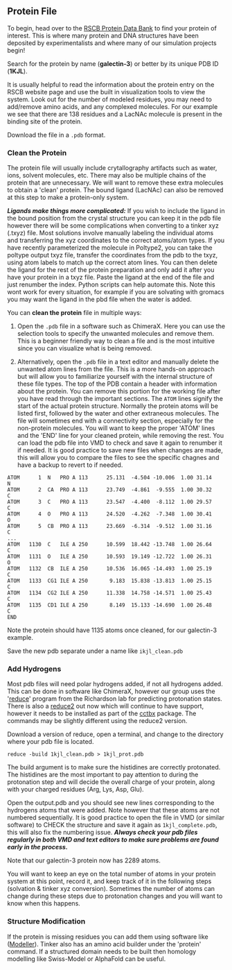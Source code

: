  ## Protein File
To begin, head over to the [RSCB Protein Data Bank](https://www.rcsb.org) to find your protein of interest. This is where many protein and DNA structures have been deposited by experimentalists and where many of our simulation projects begin! 

Search for the protein by name (**galectin-3**) or better by its unique PDB ID (**1KJL**). 

It is usually helpful to read the information about the protein entry on the RSCB website page and use the built in visualization tools to view the system. Look out for the number of modeled residues, you may need to add/remove amino acids, and any complexed molecules. For our example we see that there are 138 residues and a LacNAc molecule is present in the binding site of the protein. 

Download the file in a `.pdb` format. 

### Clean the Protein
The protein file will usually include crytallography artifacts such as water, ions, solvent molecules, etc. There may also be multiple chains of the protein that are unnecessary. We will want to remove these extra molecules to obtain a 'clean' protein. The bound ligand (LacNAc) can also be removed at this step to make a protein-only system. 

***Ligands make things more complicated:*** If you wish to include the ligand in the bound position from the crystal structure you can keep it in the pdb file however there will be some complications when converting to a tinker xyz (.txyz) file. Most solutions involve manually labeling the individual atoms and transferring the xyz coordinates to the correct atoms/atom types. If you have recently parameterized the molecule in Poltype2, you can take the poltype output txyz file, transfer the coordinates from the pdb to the txyz, using atom labels to match up the correct atom lines. You can then delete the ligand for the rest of the protein preparation and only add it after you have your protein in a txyz file. Paste the ligand at the end of the file and just renumber the index. Python scripts can help automate this. Note this wont work for every situation, for example if you are solvating with gromacs you may want the ligand in the pbd file when the water is added. 

You can **clean the protein** file in multiple ways:
1. Open the `.pdb` file in a software such as ChimeraX. Here you can use the selection tools to specify the unwanted molecules and remove them. This is a beginner friendly way to clean a file and is the most intuitive since you can visualize what is being removed.

2. Alternatively, open the `.pdb` file in a text editor and manually delete the unwanted atom lines from the file. This is a more hands-on approach but will allow you to familiarize yourself with the internal structure of these file types. The top of the PDB contain a header with information about the protein. You can remove this portion for the working file after you have read through the important sections. The `ATOM` lines signify the start of the actual protein structure. Normally the protein atoms will be listed first, followed by the water and other extraneous molecules. The file will sometimes end with a connectivity section, especially for the non-protein molecules. You will want to keep the proper 'ATOM' lines and the 'END' line for your cleaned protein, while removing the rest. You can load the pdb file into VMD to check and save it again to renumber it if needed. It is good practice to save new files when changes are made, this will allow you to compare the files to see the specific chagnes and have a backup to revert to if needed.


```
ATOM      1  N   PRO A 113      25.131  -4.504 -10.006  1.00 31.14           N  
ATOM      2  CA  PRO A 113      23.749  -4.861  -9.555  1.00 30.32           C  
ATOM      3  C   PRO A 113      23.547  -4.400  -8.112  1.00 29.57           C  
ATOM      4  O   PRO A 113      24.520  -4.262  -7.348  1.00 30.41           O  
ATOM      5  CB  PRO A 113      23.669  -6.314  -9.512  1.00 31.16           C  
...
ATOM   1130  C   ILE A 250      10.599  18.442 -13.748  1.00 26.64           C  
ATOM   1131  O   ILE A 250      10.593  19.149 -12.722  1.00 26.31           O  
ATOM   1132  CB  ILE A 250      10.536  16.065 -14.493  1.00 25.19           C  
ATOM   1133  CG1 ILE A 250       9.183  15.838 -13.813  1.00 25.15           C  
ATOM   1134  CG2 ILE A 250      11.338  14.758 -14.571  1.00 25.43           C  
ATOM   1135  CD1 ILE A 250       8.149  15.133 -14.690  1.00 26.48           C  
END                                                                             
```

Note the protein should have 1135 atoms once cleaned, for our galectin-3 example.

Save the new pdb separate under a name like ```ikjl_clean.pdb```



### Add Hydrogens

Most pdb files will need polar hydrogens added, if not all hydrogens added. This can be done in software like ChimeraX, however our group uses the '[reduce](https://github.com/rlabduke/reduce/blob/master/README.md)' program from the Richardson lab for predicting protonation states. There is also a [reduce2](https://github.com/cctbx/cctbx_project/tree/master/mmtbx/reduce) out now which will continue to have support, however it needs to be installed as part of the [cctbx](https://github.com/cctbx/cctbx_project/tree/master) package. The commands may be slightly different using the reduce2 version. 

Download a version of reduce, open a terminal, and change to the directory where your pdb file is located.

```
reduce -build 1kjl_clean.pdb > 1kjl_prot.pdb
```

The build argument is to make sure the histidines are correctly protonated. The histidines are the most important to pay attention to during the protonation step and will decide the overall charge of your protein, along with your charged residues (Arg, Lys, Asp, Glu). 

Open the output.pdb and you should see new lines corresponding to the hydrogens atoms that were added. Note however that these atoms are not numbered sequentially. It is good practice to open the file in VMD (or similar software) to CHECK the structure and save it again as ```1kjl_complete.pdb```, this will also fix the numbering issue. ***Always check your pdb files regularly in both VMD and text editors to make sure problems are found early in the process.***

Note that our galectin-3 protein now has 2289 atoms.

You will want to keep an eye on the total number of atoms in your protein system at this point, record it, and keep track of it in the following steps (solvation & tinker xyz conversion). Sometimes the number of atoms can change during these steps due to protonation changes and you will want to know when this happens.


### Structure Modification
If the protein is missing residues you can add them using software like ([Modeller](AddMissingResidues.md)). Tinker also has an amino acid builder under the 'protein' command. If a structured domain needs to be built then homology modelling like Swiss-Model or AlphaFold can be useful.




